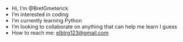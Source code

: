 - Hi, I’m @BretGmeterick
- I’m interested in coding
- I’m currently learning Python
- I’m looking to collaborate on anything that can help me learn I guess
- How to reach me: elbtrg123@gmail.com
